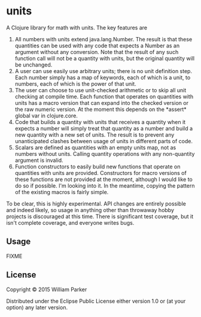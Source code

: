 # units

A Clojure library for math with units.  The key features are

1. All numbers with units extend java.lang.Number.  The result is that these quantities can be used with any code that expects a Number as an argument without any conversion.  Note that the result of any such function call will not be a quantity with units, but the original quantity will be unchanged.
2. A user can use easily use arbitrary units; there is no unit definition step.  Each number simply has a map of keywords, each of which is a unit, to numbers, each of which is the power of that unit.
3. The user can choose to use unit-checked arithmetic or to skip all unit checking at compile time.  Each function that operates on quantities with units has a macro version that can expand into the checked version or the raw numeric version.  At the moment this depends on the \*assert\* global var in clojure.core.
4. Code that builds a quantity with units that receives a quantity when it expects a number will simply treat that quantity as a number and build a new quantity with a new set of units.  The result is to prevent any unanticipated clashes between usage of units in different parts of code.
5. Scalars are defined as quantities with an empty units map, not as numbers without units.  Calling quantity operations with any non-quantity argument is invalid.
6. Function constructors to easily build new functions that operate on quantities with units are provided.  Constructors for macro versions of these functions are not provided at the moment, although I would like to do so if possible.  I'm looking into it.  In the meantime, copying the pattern of the existing macros is fairly simple.

To be clear, this is highly experimental.  API changes are entirely possible and indeed likely, so usage in anything other than throwaway hobby projects is discouraged at this time.  There is significant test coverage, but it isn't complete coverage, and everyone writes bugs.

## Usage

FIXME

## License

Copyright © 2015 William Parker

Distributed under the Eclipse Public License either version 1.0 or (at
your option) any later version.
